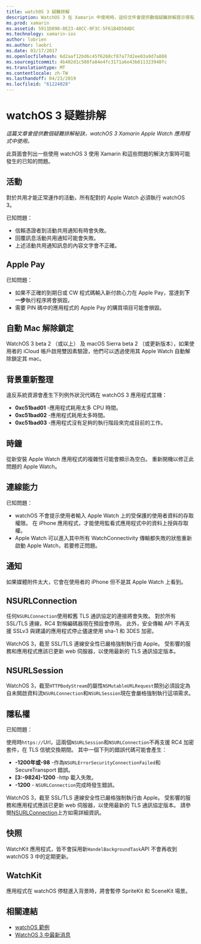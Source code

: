 ```yaml
---
title: watchOS 3 疑難排解
description: WatchOS 3 在 Xamarin 中使用時，這份文件會提供數個疑難排解提示很有用。 秘訣與相關活動、 Apple Pay，背景重新整理、 NSURLConnection、 隱私權和更多功能。
ms.prod: xamarin
ms.assetid: 5911D898-0E23-40CC-9F3C-5F61B4D50ADC
ms.technology: xamarin-ios
author: lobrien
ms.author: laobri
ms.date: 03/17/2017
ms.openlocfilehash: 6d2aaf12bd6c45f6268cf87a77d2ee03a9d7a888
ms.sourcegitcommit: 4b402d1c508fa84e4fc3171a6e43b811323948fc
ms.translationtype: MT
ms.contentlocale: zh-TW
ms.lasthandoff: 04/23/2019
ms.locfileid: "61224028"
---
```

# <a name="watchos-3-troubleshooting"></a>watchOS 3 疑難排解

_這篇文章會提供數個疑難排解秘訣，watchOS 3 Xamarin Apple Watch 應用程式中使用。_

此頁面會列出一些使用 watchOS 3 使用 Xamarin 和這些問題的解決方案時可能發生的已知的問題。

## <a name="activities"></a>活動

對於共用才能正常運作的活動，所有配對的 Apple Watch 必須執行 watchOS 3。

已知問題：

- 信賴憑證者到活動共用通知有時會失敗。
- 回覆訊息活動共用通知可能會失敗。
- 上述活動共用通知訊息的內容文字會不正確。

## <a name="apple-pay"></a>Apple Pay

已知問題：

- 如果不正確的到期日或 CW 程式碼輸入新付款心力在 Apple Pay，當達到**下一步**執行程序將會損毀。
- 需要 PIN 碼中的應用程式的 Apple Pay 的購買項目可能會損毀。

## <a name="auto-mac-unlock"></a>自動 Mac 解除鎖定

WatchOS 3 beta 2 （或以上） 及 macOS Sierra beta 2 （或更新版本），如果使用者的 iCloud 帳戶啟用雙因素驗證，他們可以透過使用其 Apple Watch 自動解除鎖定其 mac。

## <a name="background-refresh"></a>背景重新整理

違反系統資源會產生下列例外狀況代碼在 watchOS 3 應用程式當機：

- **0xc51bad01** -應用程式耗用太多 CPU 時間。
- **0xc51bad02** -應用程式耗用太多時間。
- **0xc51bad03** -應用程式沒有足夠的執行階段來完成目前的工作。

## <a name="clock"></a>時鐘

從新安裝 Apple Watch 應用程式的複雜性可能會顯示為空白。 重新開機以修正此問題的 Apple Watch。

## <a name="connectivity"></a>連線能力

已知問題：

- watchOS 不會提示使用者輸入 Apple Watch 上的受保護的使用者資料的存取權限。 在 iPhone 應用程式，才能使用監看式應用程式中的資料上授與存取權。
- Apple Watch 可以進入其中所有 WatchConnectivity 傳輸都失敗的狀態重新啟動 Apple Watch，若要修正問題。

## <a name="notifications"></a>通知

如果媒體附件太大，它會在使用者的 iPhone 但不是其 Apple Watch 上看到。

## <a name="nsurlconnection"></a>NSURLConnection

任何`NSURLConnection`使用較舊 TLS 通訊協定的連接將會失敗。 對於所有 SSL/TLS 連線，RC4 對稱編碼器現在預設會停用。 此外，安全傳輸 API 不再支援 SSLv3 與建議的應用程式停止儘速使用 sha-1 和 3DES 加密。

WatchOS 3，截至 SSL/TLS 連線安全性已嚴格強制執行由 Apple。 受影響的服務和應用程式應該已更新 web 伺服器，以使用最新的 TLS 通訊協定版本。

## <a name="nsurlsession"></a>NSURLSession

WatchOS 3，截至`HTTPBodyStream`的屬性`NSMutableURLRequest`類別必須設定為自未開啟資料流`NSURLConnection`和`NSURLSession`現在會嚴格強制執行這項需求。

## <a name="privacy"></a>隱私權

已知問題：

使用時`https://`Url，這兩個`NSURLSession`和`NSURLConnection`不再支援 RC4 加密套件，在 TLS 信號交換期間。 其中一個下列的錯誤代碼可能會產生：

- **-1200年或-98** -作為`NSURLErrorSecurityConnectionFailed`和 SecureTransport 錯誤。
- **[3:-9824]-1200** -http 載入失敗。
- **-1200**  -  `NSURLConnection`完成時發生錯誤。

WatchOS 3，截至 SSL/TLS 連線安全性已嚴格強制執行由 Apple。 受影響的服務和應用程式應該已更新 web 伺服器，以使用最新的 TLS 通訊協定版本。 請參閱[NSURLConnection](#nsurlconnection)上方如需詳細資訊。

## <a name="snapshots"></a>快照

WatchKit 應用程式，皆不會採用新`HandelBackgroundTask`API 不會再收到 watchOS 3 中的定期更新。 

## <a name="watchkit"></a>WatchKit

應用程式在 watchOS 停駐進入背景時，將會暫停 SpriteKit 和 SceneKit 場景。

## <a name="related-links"></a>相關連結

- [watchOS 範例](https://developer.xamarin.com/samples/watchos/all/)
- [WatchOS 3 中最新消息](https://developer.apple.com/library/prerelease/content/releasenotes/General/WhatsNewInwatchOS/Articles/watchOS3.html#//apple_ref/doc/uid/TP40017085-SW1)
